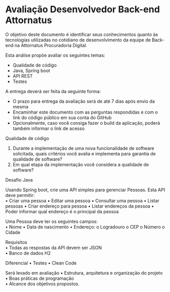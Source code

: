 # Avaliação Desenvolvedor Back-end Attornatus
O objetivo deste documento é identificar seus conhecimentos quanto às tecnologias utilizadas no cotidiano de desenvolvimento da equipe de Back-end na Attornatus Procuradoria Digital.

Esta análise propõe avaliar os seguintes temas:
-	Qualidade de código
-	Java, Spring boot
-	API REST
-	Testes

A entrega deverá ser feita da seguinte forma:
-	O prazo para entrega da avaliação será de até 7 dias após envio da mesma
-	Encaminhar este documento com as perguntas respondidas e com o link do código público em sua conta do GitHub
-	Opcionalmente, caso você consiga fazer o build da aplicação, poderá também informar o link de acesso

Qualidade de código

1.	Durante a implementação de uma nova funcionalidade de software solicitada, quais critérios você avalia e implementa para garantia de qualidade de software?
2.	Em qual etapa da implementação você considera a qualidade de software?

Desafio Java

Usando Spring boot, crie uma API simples para gerenciar Pessoas. Esta API deve permitir:  
•	Criar uma pessoa
•	Editar uma pessoa
•	Consultar uma pessoa
•	Listar pessoas
•	Criar endereço para pessoa
•	Listar endereços da pessoa
•	Poder informar qual endereço é o principal da pessoa

Uma Pessoa deve ter os seguintes campos:  
•	Nome
•	Data de nascimento
•	Endereço:
o	Logradouro
o	CEP
o	Número
o	Cidade

Requisitos  
•	Todas as respostas da API devem ser JSON  
•	Banco de dados H2

Diferencial
•	Testes
•	Clean Code

Será levado em avaliação
•	Estrutura, arquitetura e organização do projeto  
•	Boas práticas de programação  
•	Alcance dos objetivos propostos.
